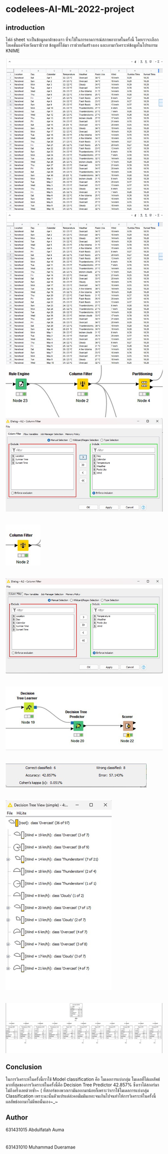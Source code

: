 # codelees-AI-ML-2022-project

## introduction

ไฟล์ sheet จะเป็นข้อมูลดาต้าของเรา ที่จะใช้ในการคาดการณ์สภาพอากาศในครั้งนี้ โดยเราจะเลือกโลเคชั่นแค่จังหวัดนราธิวาส ข้อมูลที่ได้มา เราช่วยกันสร้างเอง และเอามาวิเคราะห์ข้อมูลในโปรแกรม KNIME

![data](img/DATA1.jpg)
![data](img/DATA1.jpg)
![k](img/1.jpg)
![k](img/2.jpg)
#
![k](img/3.jpg)
#
![k](img/4.jpg)
#
![k](img/5.jpg)
#
![k](img/6.jpg)
#
![k](img/7.jpg)
#
![k](img/8.jpg)

## Conclusion 

ในการวิเคราะห์ในครั้งนี้เราใช้ Model classification คือ โมเดลการแบ่งกลุ่ม โมเดลที่ได้ผลลัพธ์มากที่สุดของการวิเคราะห์ในครั้งนี้คือ Decision Tree Predictor 42.857% ซึ่งเราได้สกอร์มาไม่ถึงครึ่งเลยด้วยซ้ำ~
( ที่สกอร์ของพวกเรามันออกมาน้อยก็เพราะว่าเราใช้โมเดลการแบ่งกลุ่ม Classification เพราะฉะนั้นตัวแปรแต่ล่ะคอมั่มมันเยอะจนเกินไปจนทำให้การวิเคราะห์ในครั้งนี้ผลลัพธ์ออกมาไม่ดีพอนั้นเอง~_~

## Author 
631431015 Abdulfatah Auma
#
631431010 Muhammad Dueramae 
 
